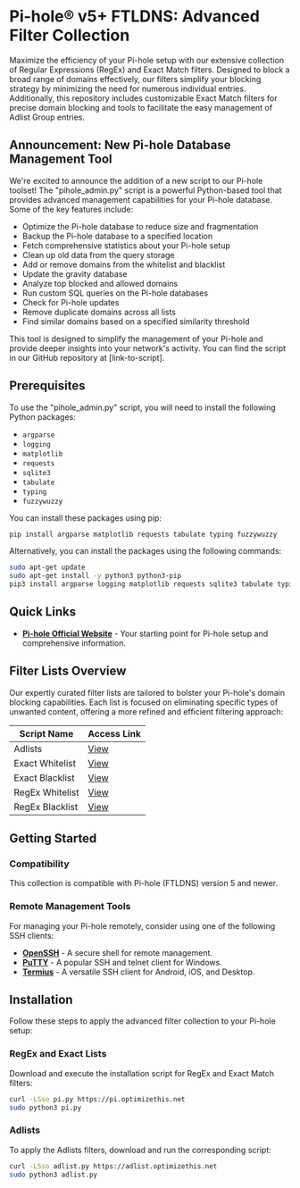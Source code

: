 # Pi-hole® v5+ FTLDNS: Advanced Filter Collection
Maximize the efficiency of your Pi-hole setup with our extensive collection of Regular Expressions (RegEx) and Exact Match filters. Designed to block a broad range of domains effectively, our filters simplify your blocking strategy by minimizing the need for numerous individual entries. Additionally, this repository includes customizable Exact Match filters for precise domain blocking and tools to facilitate the easy management of Adlist Group entries.

## Announcement: New Pi-hole Database Management Tool
We're excited to announce the addition of a new script to our Pi-hole toolset! The "pihole_admin.py" script is a powerful Python-based tool that provides advanced management capabilities for your Pi-hole database. Some of the key features include:

- Optimize the Pi-hole database to reduce size and fragmentation
- Backup the Pi-hole database to a specified location
- Fetch comprehensive statistics about your Pi-hole setup
- Clean up old data from the query storage
- Add or remove domains from the whitelist and blacklist
- Update the gravity database
- Analyze top blocked and allowed domains
- Run custom SQL queries on the Pi-hole databases
- Check for Pi-hole updates
- Remove duplicate domains across all lists
- Find similar domains based on a specified similarity threshold

This tool is designed to simplify the management of your Pi-hole and provide deeper insights into your network's activity. You can find the script in our GitHub repository at [link-to-script].

## Prerequisites
To use the "pihole_admin.py" script, you will need to install the following Python packages:

- `argparse`
- `logging`
- `matplotlib`
- `requests`
- `sqlite3`
- `tabulate`
- `typing`
- `fuzzywuzzy`

You can install these packages using pip:

```bash
pip install argparse matplotlib requests tabulate typing fuzzywuzzy
```

Alternatively, you can install the packages using the following commands:

```bash
sudo apt-get update
sudo apt-get install -y python3 python3-pip
pip3 install argparse logging matplotlib requests sqlite3 tabulate typing fuzzywuzzy
```

## Quick Links
- **[Pi-hole Official Website](https://pi-hole.net/)** - Your starting point for Pi-hole setup and comprehensive information.

## Filter Lists Overview
Our expertly curated filter lists are tailored to bolster your Pi-hole's domain blocking capabilities. Each list is focused on eliminating specific types of unwanted content, offering a more refined and efficient filtering approach:

| Script Name         | Access Link                                                                                     |
|---------------------|-------------------------------------------------------------------------------------------------|
| Adlists             | [View](https://raw.githubusercontent.com/slyfox1186/pihole-regex/main/domains/adlists.txt)       |
| Exact Whitelist     | [View](https://raw.githubusercontent.com/slyfox1186/pihole-regex/main/domains/exact-whitelist.sql) |
| Exact Blacklist     | [View](https://raw.githubusercontent.com/slyfox1186/pihole-regex/main/domains/exact-blacklist.sql) |
| RegEx Whitelist     | [View](https://raw.githubusercontent.com/slyfox1186/pihole-regex/main/domains/regex-whitelist.sql) |
| RegEx Blacklist     | [View](https://raw.githubusercontent.com/slyfox1186/pihole-regex/main/domains/regex-blacklist.sql) |

## Getting Started
### Compatibility
This collection is compatible with Pi-hole (FTLDNS) version 5 and newer.

### Remote Management Tools
For managing your Pi-hole remotely, consider using one of the following SSH clients:

- **[OpenSSH](https://www.openssh.com/)** - A secure shell for remote management.
- **[PuTTY](https://www.putty.org/)** - A popular SSH and telnet client for Windows.
- **[Termius](https://termius.com/)** - A versatile SSH client for Android, iOS, and Desktop.

## Installation
Follow these steps to apply the advanced filter collection to your Pi-hole setup:

### RegEx and Exact Lists
Download and execute the installation script for RegEx and Exact Match filters:

```bash
curl -LSso pi.py https://pi.optimizethis.net
sudo python3 pi.py
```

### Adlists
To apply the Adlists filters, download and run the corresponding script:

```bash
curl -LSso adlist.py https://adlist.optimizethis.net
sudo python3 adlist.py
```
